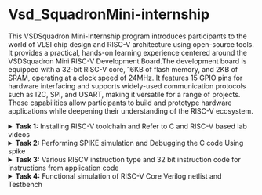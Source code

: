 # Vsd_SquadronMini-internship

This VSDSquadron Mini-Internship program introduces participants to the world of VLSI chip design and RISC-V architecture using open-source tools. It provides a practical, hands-on learning experience centered around the VSDSquadron Mini RISC-V Development Board.The development board is equipped with a 32-bit RISC-V core, 16KB of flash memory, and 2KB of SRAM, operating at a clock speed of 24MHz. It features 15 GPIO pins for hardware interfacing and supports widely-used communication protocols such as I2C, SPI, and USART, making it versatile for a range of projects. These capabilities allow participants to build and prototype hardware applications while deepening their understanding of the RISC-V ecosystem.
<details>
<summary><b>Task 1:</b> Installing RISC-V toolchain and Refer to C and RISC-V based lab videos </summary>   
<br>

 C-Based Lab
 ----
Install leafpad editor for C programming using command

 ```
         sudo apt  install leafpad
 ```
 ![install leafpad](https://github.com/user-attachments/assets/69a4702e-69e4-494d-8bb0-4a9f347eee5b)

Write a program that gives the sum of n numbers using C in leafpad editor."sum1ton.c" is the filename

 ![overleaf sum1ton](https://github.com/user-attachments/assets/9b683e34-7296-4785-889d-fc1b85038656)

 After Compiling C code save ``ctrl+s`` and close the window ``ctrl+w`` 

 Run the program and check the results using commands
 ````
gcc sum1ton.c
./a.out 
````
./a.out is used for result

result :

![c result ](https://github.com/user-attachments/assets/78b285ae-7b20-4409-acd1-4d8e9ebccf8c)

RISC -V Based Lab
----
Now we are compiling the same code in RISCV 
compiling using command ```cat sum1ton.c```

![risc1](https://github.com/user-attachments/assets/5e31f14d-e508-4d95-bd6d-167a52d6333a)

For compiling the above C code in RISCV use command 
```
 riscv64-unknown-elf-gcc -O1 -mabi=lp64 -march=rv64i -o sum1ton.o sum1ton.c
```
Command breakdown : 

``riscv64-unknown-elf-gcc``: This is the cross-compiler for RISC-V architecture targeting 64-bit systems ``riscv64`` and producing ELF (Executable and Linkable Format) binaries.

`-O1`:Enables level 1 optimizations, focusing on basic optimizations to improve performance without excessive compile-time or memory usage.

`-mabi=lp64`:Specifies the application binary interface (ABI) for the target.
`lp64` means:
"long" and pointers are 64 bits.
Integer types are kept at 32 bits (e.g., int is 32 bits).
This is the standard ABI for 64-bit RISC-V systems

`-march=rv64i` : Specifies the target architecture.

`-o sum1ton.o`: Specifies the output file's name `sum1ton.o`, which will be the compiled object file.

After this open a new tab and give command as `` riscv64-unknown-elf-objdump -d sum1ton.o | less``

After compiling in RISC we will get the Assembly language code of it and we will seaarch for main part of the code using ``/main``

and the Assembly language for main function of the code is as :
![risc2](https://github.com/user-attachments/assets/a8e2d864-cbe7-44a6-9e9c-eb020d99e489)

In this Assembly language code there are 11 instructions using -O1 

Now we will check number of instructions using ``-Ofast``

![main o-fast](https://github.com/user-attachments/assets/ae45d301-d528-4fd0-894f-142e972ab70b)

Even in this case there are 11 instructions 

What is the Difference between -O1 and -Ofast ?
-
The `-O1` and `-Ofast` options in the context of compiling C code with RISC-V (or any GCC-compatible compiler) control the level and type of optimizations applied during the compilation process

In the case of `-O1` it  focus  A moderate level of optimization that aims to improve code performance while keeping compilation times and memory usage reasonable.

In the case of `-Ofast` it focus  Aggressively optimizes for maximum performance, often at the expense of strict adherence to the language standard and longer compilation times.

</details>

<details>
<summary><b>Task 2:</b> Performing SPIKE simulation and Debugging the C code Using spike  </summary>   
<br>
 
What is Spike Simulation?
--------- 
`Spike` is the official RISC-V ISA (Instruction Set Architecture) simulator. It allows developers to simulate RISC-V programs and applications, providing an environment to run, test, and debug code designed for RISC-V-based processors. Spike is commonly used in the context of development and research related to RISC-V architecture.

`GCC (GNU Compiler Collection)` is a popular set of compilers that supports a variety of programming languages, including C and C++. In the context of RISC-V, GCC can be used to compile code for RISC-V targets, and Spike can then simulate the execution of that code on a virtual RISC-V machine.

Now we wil use the command `spike pk sum1ton.o` give the output of the C code and verifies the instructions are correct

![Screenshot from 2024-11-25 11-42-08](https://github.com/user-attachments/assets/e369d5bb-0bb3-4ec5-92a7-fdf1847afa2e)

Debugging the Assembly Language Program using ``spike -d pk sum1ton.o`` in a new terminal window.

Assembly Language Program :

![assemblylang](https://github.com/user-attachments/assets/75bdb822-76cd-4b17-8913-4f573dcbfdd4)

Debugger:

![match sp](https://github.com/user-attachments/assets/1d6583a8-e92a-4ae1-a792-40461e99a1e4)

In Debugger we Debug the Assembly Language by following the each instruction .At the address of `100b4` the register value of stack point `sp` is `0x0000003ffffffb50` and after completion of instruction`sp, sp, -16` ,the new value of register stack pointer is `0x0000003ffffffb40`

`lui` 
Load Upper Immediate:

![Screenshot 2024-11-25 154052](https://github.com/user-attachments/assets/8e55efa5-e3c8-4f87-bc37-91a4d644515a)

 Instruction: `lui a0, %hi(LC1)`
LUI is an instruction in the RISC-V architecture that loads a 20-bit immediate value into the upper 20 bits of a 32-bit or 64-bit register. The lower 12 bits of the register are set to zero.
In the example, the instruction loads the upper 20 bits of a label (LC1) into the register a0

` addi`
Add Immediate
![image](https://github.com/user-attachments/assets/e8b72f51-cee7-4706-9fec-226a7d1eb7e9)

 Instruction:` addi a0, a0, %lo(LC1)`
Purpose: The ADDI instruction adds an immediate value (12-bit constant) to the value in a source register (rs1) and stores the result in a destination register (rd).

![final](https://github.com/user-attachments/assets/f055f819-bad6-426d-a04a-05fd96a704ee)

After  finishing all the instructions in Assembly language ,At the address of `100d8` it returns the value of sum.

task : Wite a simple C program for any application and compile using RISC -V GCC/SPIKE

Application:
--

Counterdown Clock :
--
The countdown counter is a program that begins from a specified value and decrements it by one at regular intervals until it reaches zero.

We want to create a program that:

1.Initializes a timer with a starting value (e.g., 10 seconds).

2.Prints the current countdown value.

3.Decrements the timer every second.

4.Stops when the timer reaches zero.

C-program using Leafpad :
-
![counterdown leafpad](https://github.com/user-attachments/assets/5eb13062-6041-481f-9971-946d5169e903)

output of C code is :

![c out counterdown](https://github.com/user-attachments/assets/9753cb5a-5902-45a3-959a-8a3c3c8ac925)

compilation using gcc :

![counterdown using gcc](https://github.com/user-attachments/assets/6c1c059b-38ec-45b6-98ee-10562faaaff7)

Assembly Language program for the above C code: 


![Assembly language counterdown](https://github.com/user-attachments/assets/e42643af-fc6c-4bcb-9d62-acd4bdd7d234)

Debugging all the instructions in the Assembly language program using spike 

![debug using spike](https://github.com/user-attachments/assets/421d1e4f-ab7c-42fe-8ca9-2897a80975da)

Debugging the Assembly Language instructions :

| **Address** | **Instruction**          | **Explanation**                                    |
|-------------|--------------------------|----------------------------------------------------|
| `101c4`     | `addi sp, sp, -32`       | Allocate 32 bytes on the stack.                   |
| `101c8`     | `sd ra, 24(sp)`          | Save return address (`ra`) on the stack.          |
| `101ca`     | `sd s0, 16(sp)`          | Save register `s0` on the stack.                  |
| `101cc`     | `sd s1, 8(sp)`           | Save register `s1` on the stack.                  |
| `101ce`     | `sd s2, 0(sp)`           | Save register `s2` on the stack.                  |
| `101d0`     | `lui s2, 0x21`           | Load upper immediate `0x21` into `s2`.            |
| `101d4`     | `addi s2, s2, 720`       | Add `720` to `s2`.                                |
| `101d8`     | `mv a0, s2`              | Move the value of `s2` to `a0` (argument for `printf`). |
| `101dc`     | `jal ra, 1047c <printf>` | Call the `printf` function.                       |
| `101e0`     | `addi ra, 10184 <delay>` | Load the address of `delay` into `ra`.            |
| `101e4`     | `addiw s0, s0, -1`       | Decrement `s0` by 1.                              |
| `101e6`     | `bne s0, s1, 101e4`      | Branch to `101e4` if `s0` is not equal to `s1` (loop condition). |
| `101e8`     | `lui a0, 0x21`           | Load upper immediate `0x21` into `a0`.            |
| `101ea`     | `addi a0, a0, 744`       | Add `744` to `a0`.                                |
| `101ec`     | `jal a0, 105a0 <puts>`   | Call the `puts` function.                         |
| `10200`     | `ld ra, 24(sp)`          | Restore return address (`ra`) from the stack.     |
| `10202`     | `ld s0, 16(sp)`          | Restore register `s0` from the stack.             |
| `10204`     | `ld s1, 8(sp)`           | Restore register `s1` from the stack.             |
| `10206`     | `ld s2, 0(sp)`           | Restore register `s2` from the stack.             |
| `1021e`     | `addi sp, sp, 32`        | Deallocate 32 bytes from the stack.               |
| `10220`     | `ret`                    | Return to the caller.                             |



</details>

<details>
<summary><b>Task 3:</b> Various RISCV instruction type and 32 bit instruction code for instructions from application code  </summary>   
<br>

RISCV Instruction types
--

There are 6 types of instruction types in RISCV ISA
 1.  R-Type (Register Type)
 2.  I-Type (Immediate Type)
 3.  S-Type (Store Type)
 4.  U-Type (Branch Type)
 5.  B-Type (Upper Immediate Type)
 6.  J-Type (Jump Type)

In the base RV32I ISA, there are four core instruction formats (R/I/S/U), as shown in Base instruction formats. All are a fixed 32 bits in length.

![image](https://github.com/user-attachments/assets/47b33518-df07-42ce-9922-4530c16492e9)

1.R-Type:
--
![image](https://github.com/user-attachments/assets/6bcad23c-667d-4fa1-ba98-e5c6d82f3b12)

  This diagram represents the R-Type instruction format in the RISC-V Instruction Set       
    Architecture (ISA). R-Type instructions are typically used for register-to-register operations

1. Opcode (bits 6-0):

   The 7-bit opcode identifies the type of operation and the instruction format. For R-Type instructions, the opcode specifies that the instruction is register-based.

2. rd( bits 11:7):
   This bit is used for designation register where the output of the operation is written.
3. funct3( bits 14:12) :
   This 3 bit is used for differentiate between categories of operations within the same opcode.
   R type operations:
   
| **funct3** | **Operation**                      |
|------------|------------------------------------|
| `000`      | Add / Sub (depends on `funct7`)   |
| `001`      | Shift Left Logical (SLL)          |
| `010`      | Set Less Than (SLT)               |
| `011`      | Set Less Than Unsigned (SLTU)     |
| `100`      | XOR                               |
| `101`      | Shift Right (Logical/Arithmetic; depends on `funct7`) |
| `110`      | OR                                |
| `111`      | AND                               |

4. rs1(bits 19:15) :
 It specifies the first source register for the operation.
5. rs2(bits 24:20) :
 It specifies the second source register for the operation.
6. funct7(bits 31:25) :
 It provides additional differentiation between instructions that use the same opcode and fuct3.

Examples for R Type operation.  

| **funct7**  | **funct3** | **Operation**                        |
|-------------|------------|--------------------------------------|
| `0000000`   | `000`      | Add                                 |
| `0100000`   | `000`      | Sub                                 |
| `0000000`   | `001`      | Shift Left Logical (SLL)            |
| `0000000`   | `010`      | Set Less Than (SLT)                 |
| `0000000`   | `011`      | Set Less Than Unsigned (SLTU)       |
| `0000000`   | `100`      | XOR                                 |
| `0000000`   | `101`      | Shift Right Logical (SRL)           |
| `0100000`   | `101`      | Shift Right Arithmetic (SRA)        |
| `0000000`   | `110`      | OR                                  |
| `0000000`   | `111`      | AND                                 |

2.I-Type :
--

![image](https://github.com/user-attachments/assets/291e132c-afb6-46c2-a34c-9e46c2a845de)

I-Type instructions are used for operations involving immediate values, such as arithmetic with constants, memory access (e.g., loads), and control flow (e.g., jumps).

Breakdown of the Fields:
-
1. opcode( bits 6:0) :
 This 7 bits are used to identify the general operation type 
 
2. rd (bits 11:7) :
 It specifies the Destination register which is used to store the result of operation

3. funct3(bits 14:12) :
 It specifies the operation to perform such as load , immediate arthematic etc.,

4. rs1 (bits 19 :15 ) :
specifies the source register for the operation. For example, it provides the base address for memory instructions or a source operand for arithmetic operations.

5. imm[11:0] ( bits 31:20) :
 This 12-bit immediate value is sign-extended and used directly as part of the operation.
It serves as a constant operand for immediate operations or an offset for memory access.

Common I -Type instructions :
-
| **Instruction** | **opcode** | **funct3** | **Description**                       |
|-----------------|------------|------------|---------------------------------------|
| `addi`          | `0010011`  | `000`      | Add immediate to register (`rd = rs1 + imm`). |
| `slti`          | `0010011`  | `010`      | Set if less than immediate (signed). |
| `andi`          | `0010011`  | `111`      | Bitwise AND with immediate.          |
| `lw`            | `0000011`  | `010`      | Load word from memory.               |
| `lh`            | `0000011`  | `001`      | Load halfword from memory.           |
| `jalr`          | `1100111`  | `000`      | Jump and link register (indirect jump). |

3.S-Type:
-
![image](https://github.com/user-attachments/assets/e69f40bc-c431-4334-b77a-a5f1286a4431)

 S-Type instructions are primarily used for store operations, where data from a register is stored into memory at a specified address.

1. opcode (bits 6:0) :
 It identifies the general operation

2. imm[4:0] (bits 11:7) :
 Lower 5 bits of the 12-bit immediate (offset)

3. funct3 (bits 14:12) :
 specifies the type of store like word, byte,halfword etc.,

4. rs1 (bits 19 :15 ) :
 specifies the first source register for the operation.

5. rs2 (bits 24:20) :
 specifies the source register containing the value to be stored in memory.

6. imm[11:5] (bits 31:25) :
  Upper 7 bits of the 12-bit immediate (offset).

Common S-Type Instructions
-
| **Instruction** | **opcode**  | **funct3** | **Description**                      |
|-----------------|-------------|------------|--------------------------------------|
| `sw`           | `0100011`   | `010`      | Store Word (32-bit).                |
| `sh`           | `0100011`   | `001`      | Store Halfword (16-bit).            |
| `sb`           | `0100011`   | `000`      | Store Byte (8-bit).                 |

4.U-Type :
-
![image](https://github.com/user-attachments/assets/fca113b5-0577-4955-a24f-d5454a9aa0a6)

U-Type format is used for instructions like LUI (Load Upper Immediate) and AUIPC (Add Upper Immediate to PC)

1.opcode(bits 6:0) :
 It identifies the general operation

2.rd(bits 11:7) :
 It specifies the Destination register which is used to store the reult of the operation

3.imm[31:12] (bits 31:12) :
 20-bit immediate value (constant) used in the instruction. It is stored in the upper 20 bits of the target register.

Common U-Type Instrutions:
--
| **Instruction** | **Opcode (Bits 6–0)** | **Description**                                         |
|------------------|-----------------------|---------------------------------------------------------|
| `LUI`            | `0110111`            | Load Upper Immediate                                    |
| `AUIPC`          | `0010111`            | Add Upper Immediate to Program Counter (PC)            |


There are further two variants of the instruction formats (B/J) based on the handling of immediates .

5.B-Type:
-
![image](https://github.com/user-attachments/assets/f332980d-bbbd-47aa-9635-fdc77de1d97f)

B-Type instructions enable branching (jumping) to another location in the code, determined by the offset in the instruction.These instructions check specific conditions and branch (jump) to a target address if the condition is satisfied. If the condition is not met, the program continues with the next sequential instruction.

1.opcode(bits 6:0) :
 It identifies the general operation
 
2.imm[11] (bit 7) :
 Represents one of the middle bits of the immediate value.
 
3.imm[4:1] (bits 11:8) :
 Contributes the lower bits of the branch offset.
 
4.funct3 (bits 14:12) :
 specifies the branch condition that determines how the values in the source registers (rs1 and rs2) are compared.
 
5.rs1 (bits 19:15) :
 specifies the first source register for comparision
 
6.rs2 (bits 24:20) :
 specifies the second source register for comparision
 
7.imm[10:5] (bits 30:25) :
 Provides part of the branch offset.
These bits are directly concatenated to the rest of the immediate fields to form the full 12-bit offset.
 
8.imm[12] (bit 31) :
 Determines the sign of the branch offset.
If imm[12] is 1, the offset is negative (indicating a backward branch in memory).
If imm[12] is 0, the offset is positive (indicating a forward branch in memory).


funct3 examples in B-Type:

| **Instruction** | **`funct3` Value** | **Condition**                   |
|------------------|---------------------|----------------------------------|
| `BEQ`           | `000`              | Branch if `rs1 == rs2`.         |
| `BNE`           | `001`              | Branch if `rs1 != rs2`.         |
| `BLT`           | `100`              | Branch if `rs1 < rs2` (signed). |
| `BGE`           | `101`              | Branch if `rs1 >= rs2` (signed).|
| `BLTU`          | `110`              | Branch if `rs1 < rs2` (unsigned).|
| `BGEU`          | `111`              | Branch if `rs1 >= rs2` (unsigned).|

6.J-Type:
-
![image](https://github.com/user-attachments/assets/5fa4d127-0de3-45e7-8305-d116a979ebae)

J-Type instructions are used for unconditional jumps ,these are also  used for control flow, such as implementing function calls or jumping to a specific instruction

1.opcode(bits 6:0) :
 identifies the general operation

2.rd (bits 11:7) :
 Holds the return address (PC + 4), allowing the program to return to this location after completing the jump.

3.imm[19:12] (bits 19:12) :
 Bits 19 through 12 of the immediate value.

4.imm[11] (bit 20) :
 Bit 11 of the intermediate Value

5.imm[10:1] (bits 30:21) :
 Bits 10 through 1 of the immediate value.

6.imm[20] (bit 31) :
 The 21st (MSB) bit of the 21-bit immediate (used for sign extension).

Common J-Type instructions:
-

| **Instruction** | **Opcode (Bits 6–0)** | **Registers** | **Description**                           |
|------------------|-----------------------|---------------|-------------------------------------------|
| `JAL`           | `1101111`            | `rd`          | Jump and Link: Save return address and jump to target address |


## 32-bit instructions from application (counterdown clock):

![15 instr](https://github.com/user-attachments/assets/025ed997-7162-426f-aa1a-eaac5449bad6)

1 . addi sp,sp -32
-
I-Type Instruction

imm[11:0] | rs1 | funct3 | rd | opcode

- *opcode* = 0010011

- *funct3* = 000 (addi)

- *rd* = x2 (sp)

- *rs1* = x2 (sp)

- *imm* = -32 (signed 12-bit: 111111111110)

32 - bit representation:

``11111111111000010 |  000  |   00010 |  0010011``

2.lw a5,12(sp)
-
I-Type Instruction

imm[11:0]  | rs1   | funct3 | rd    | opcode

- *imm[11:0]*	000000001100 (12)

- *rs1*	00010 (sp)

- *funct3*	010 (lw)

- *rd*	01111 (a5)

- *opcode*	0000011

32-bit representation:

``00000000110000010 | 010 | 01111 | 0000011``

3.jal ra,10184
-
J-Type (Jump)

imm[20|10:1|11|19:12] | rd | opcode

- *opcode* = 1101111

- *rd* = x1 (ra)

- *imm* = 10184

- *imm[20]* = 0

- *imm[10:1]* = 1111101000

- *imm[11]* = 1

- *imm[19:12]* = 1100

32-bit representation:

``000000110011001001 | 00001 | 1101111``

4.ld a5,88(a0)
-
I-Type (Load, RV64I)

imm[11:0] | rs1 | funct3 | rd | opcode

- *opcode* = 0000011

- *funct3* = 011 (ld)

- *rd* = x15 (a5)

- *rs1* = x10 (a0)

- *imm* = 88 (000000010110)

32 - bit representation:

``00000001011001010 |011 |   01111 |   0000011``

5.jalr a5
-
I-Type (Jump Register)

imm[11:0] | rs1 | funct3 | rd | opcode

- *opcode* = 1100111

- *funct3* = 000 (jalr)

- *rd* = x15 (a5)

- *rs1* = x15 (a5)

- *imm* = 0

32 - bit-representation:

``00000000000001111 | 000  |   01111  | 1100111``

6.srai s2,s2,0x3
-
I-Type Instruction

imm[11:0] | rs1 | funct3 | rd | opcode

- *imm[11:5]*	0100000

- *imm[4:0]*	00011 (shift amount = 3)

- *rs1*	10010 (s2)

- *funct3*	101 (srai)

- *rd*	10010 (s2)

- *opcode*	0010011

32 - bit representation:

``01000000001110010 | 101 | 10010 | 0010011``

7.bne s2, s1, 10330
-
B-Type (Conditional Branch)

imm[12|10:5] | rs2 | rs1 | funct3 | imm[4:1|11] | opcode

- *opcode* = 1100011


- *funct3* = 001 (bne)

- *rs1* = x18 (s2)

- *rs2* = x9 (s1)

- *imm* = 10330, split as:

- *imm[12]* = 1

- *imm[10:5]* = 100011

- *imm[4:1]* = 0101

- *imm[11]* = 0

32 - bit representation:

``1| 100011   |   01001  |10010 |  001  |  0101| 0  | 1100011``

8.auipc a5, 0xfffff0
---------
U-Type (Upper Immediate)

imm[31:12] | rd | opcode

- *opcode* = 0010111

- *rd* = x15 (a5)

- *imm* = 0xfffff0 (11111111111100000)

32 - bit representation:

``11111111111100000 | 01111 | 0010111``

9.beqz a5, 100c8 <register_fini+0x18>
-
beqz is a pseudo-instruction for beq a5, x0, offset.
It checks if a5 is equal to 0 (x0) and branches to the offset 100c8.

- *imm[12]*	1

- *imm[10:5]*	000110

- *rs2*	00000

- *rs1*	01111

- *funct3*	000

- *imm[4:1]*	1010

- *imm[11]*	1

- *opcode*	1100011

32-bit representation:

``10001000000011110 | 000 | 01010 | 1100011``

10.li a0, 0
-
I-Type Instruction

- *imm[11:0]*	000000000000 (0)

- *rs1*	00000 (zero)

- *funct3*	000 (addi)

- *rd*	01010 (a0)

- *opcode*	0010011

32-bit representation:

``00000000000000000 | 000 | 01010 | 0010011``

11.bnez s1, 102a0
-
B-Type Instruction

- *imm[12]*	0

- *imm[10:5]*	100010

- *rs2*	00000 (zero)

- *rs1*	01001 (s1)

- *funct3*	001 (bne)

- *imm[4:1]*	0001

- *imm[11]*	1

- *opcode*	1100011

32 - bit representation:

``00001000101010001 | 001 | 00101 | 1100011``

12.sd a6, 80(sp)
-
S-Type Instruction

- *imm[11:5]*	0000001

- *rs2*	00110 (a6)

- *rs1*	00001 (sp)

- *funct3*	011 (sd)

- *imm[4:0]*	01000

- *opcode*	0100011

32- bit representation:

``00000010011000001 | 011 | 00001 | 0100011``

13.lui a3, 0xffff
-
U-Type Instruction

*imm[31:12]*	111111111111

- *rd*	00011 (a3)

- *opcode*	0110111

32- bit representation:

``111111111111 | 00011 | 0110111``

14.or a2, a4, -4(a4)
-
R-Type Instruction

- *rs2*	00100 (a4)

- *rs1*	00100 (a4)

- *funct3*	000 (or)

- *rd*	00010 (a2)

- *funct7*	0000000

- *opcode*	0110011

32- bit representation:

``000000000100 | 00100 | 000 | 00010 | 0110011 ``

15.lbu a2,-4(a4)
-
I-Type  Instruction:

- *imm[11:0]*	111111111100

- *rs1*	01000 (a4)

- *funct3*	100 (lbu)

- *rd*	00010 (a2)

- *opcode*	0000011

32- bit reprsentation:

``111111111100 | 01000 | 100 | 00010 | 0000011``

</details>
<details>
<summary><b>Task 4:</b> Functional simulation of RISC-V Core Verilog netlist and Testbench </summary>   
<br>

In this task, we will perform functional simulation of RISC-V instructions modeled as a Verilog netlist and observe the output waveforms using GTKWave.

We will use iverilog and Gtkwave tools

How it works?
-
You write Verilog code and run simulations using Icarus Verilog. The simulator generates a Value Change Dump (VCD) or other waveform file formats.
These waveform files are then loaded into GTKWave for graphical analysis of the signal behavior, helping you verify your design's functionality and timing.

Installing iverilog using command ``sudo apt install iverilog gtkwave``

![iverilog install](https://github.com/user-attachments/assets/9450ad57-a250-4055-bdb8-511628e50a0a)

Steps to perform functional simulation of RISC-V:
-
1.create a new directory using your name as ``mkdir harshith1``.

2.create two files using command ``touch`` and give them names as ``harshith1_rv32i.v``and ``harshith1_rv32i_tb.v``.These are used for verilog and testbench files respectively.

As part of this internship, we are not writing the Verilog code ourselves instead, we are cloning the Verilog and testbench code from a reference GitHub repository.

Refernce Github Repository:

3.using leafpad copy the verilog and testbench code in respective files in the directory
4.Simulate the Verilog code using

``iverilog -o harshith1_rv32i harshith1_rv32i.v harshith_rv32i_tb.v`` 

it will create iiitb_rv32i.vcd file which is used for gtkwave.

![vcd file command](https://github.com/user-attachments/assets/18b922c3-3d36-4079-8e77-f6f7387bd409)

5.Open the gtkwave using command ``gtkwave iiitb_rv32i.vcd``

![gtkwave](https://github.com/user-attachments/assets/5887f944-523f-491a-aff1-5ae5904ad603)

The given Verilog file contains instructions that are hard-coded, meaning the designer has used custom bit patterns for each instruction instead of following the standard RISC-V specification for bit encoding.

| **Operation**      | **Description**                                       | **Standard RISC-V ISA** | **Hard-Coded ISA** |
|---------------------|-------------------------------------------------------|-------------------------|---------------------|
| **ADD R6, R2, R1**  | Adds the values in R2 and R1, stores result in R6     | `32'h00110333`         | `32'h02208300`      |
| **SUB R7, R1, R2**  | Subtracts the value in R2 from R1, stores result in R7| `32'h402083b3`         | `32'h02209380`      |
| **AND R8, R1, R3**  | Performs bitwise AND between R1 and R3, stores in R8  | `32'h0030f433`         | `32'h0230a400`      |
| **OR R9, R2, R5**   | Performs bitwise OR between R2 and R5, stores in R9   | `32'h005164b3`         | `32'h02513480`      |
| **XOR R10, R1, R4** | Performs bitwise XOR between R1 and R4, stores in R10 | `32'h0040c533`         | `32'h0240c500`      |
| **SLT R1, R2, R4**  | Sets R1 to 1 if R2 < R4, else sets to 0               | `32'h0045a0b3`         | `32'h02415580`      |
| **ADDI R12, R4, 5** | Adds immediate value 5 to R4, stores result in R12    | `32'h004120b3`         | `32'h00520600`      |
| **BEQ R0, R0, 15**  | Branches to offset 15 if R0 equals R0                 | `32'h00000f63`         | `32'h00f00002`      |
| **SW R3, R1, 2**    | Stores word from R3 to memory address (R1 + 2)        | `32'h0030a123`         | `32'h00209181`      |
| **LW R13, R1, 2**   | Loads word from memory address (R1 + 2) into R13      | `32'h0020a683`         | `32'h00208681`      |
| **SRL R16, R14, R2**| Shifts R14 right by the value in R2, stores in R16    | `32'h0030a123`         | `32'h00271803`      |
| **SLL R15, R1, R2** | Shifts R1 left by the value in R2, stores in R15      | `32'h002097b3`         | `32'h00208783`      |

1. **Standard RISC-V ISA**: Instructions follow the official RISC-V specification for 32-bit instruction encoding.
2. **Hard-Coded ISA**: Instructions deviate from the RISC-V standard and follow a custom encoding defined by the designer.
3. To ensure correct simulation, you must use the hard-coded instruction encodings when working with the provided Verilog netlist and testbench.

Veifying instructions using Gtkwave :
-
1.``ADD R6, R2, R1``

![add gtk](https://github.com/user-attachments/assets/c77638af-47af-4407-b781-867d18cbf38a)

2.``SUB R7, R1, R2``

![sub gtkwave](https://github.com/user-attachments/assets/0000b0f7-9d58-4271-822c-5cdff834e178)

3.``AND R8, R1, R3``

![And gtkwave](https://github.com/user-attachments/assets/fe6ded13-83ea-4bfa-80e5-f0034c6a22c7)

4.``OR R9, R2, R5``

![or gtkwave](https://github.com/user-attachments/assets/d01b0e04-cec4-4ff6-95df-e1669d159aaf)

5.``XOR R10, R1, R4``

![xor gtkwave](https://github.com/user-attachments/assets/f62ee43d-b5da-488f-9851-8f2483b57305)

6.``SLT R1, R2, R4``

![slt gtkwave](https://github.com/user-attachments/assets/121880c6-69a9-4b35-be07-3cd440daad7b)

7.``ADDI R12, R4, 5``

![addi gtkwave](https://github.com/user-attachments/assets/8414d1ef-22f1-4b9f-8414-08802b1b0a68)

8.``SW R3, R1, 2``

![sw gtkwave](https://github.com/user-attachments/assets/70c6306d-4a62-483f-8cc3-9260607e417c)

9.``SRL r16, r11, r2``

![Srl gtkwave](https://github.com/user-attachments/assets/0f7c2e0e-f3dc-4a11-846d-2da9b78f5260)

10.``BEQ R0, R0, 15``

![beq gtkwave](https://github.com/user-attachments/assets/901dfb13-853c-41de-b11d-ea5dc9ca4c2a)

11.``BNE R0, R1, 20``

![bne gtkwave](https://github.com/user-attachments/assets/c4d0039a-0e3c-4b82-8736-a565a464bb2e)

12.`` SLL R15, R1, R2``

![sll gtkwave](https://github.com/user-attachments/assets/ecff238a-ecc6-4a39-8714-bcfdbef912e0)








</details>

